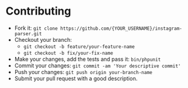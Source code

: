 # Contributing
- Fork it: `git clone https://github.com/{YOUR_USERNAME}/instagram-parser.git`
- Checkout your branch: 
    - `git checkout -b feature/your-feature-name`
    - `git checkout -b fix/your-fix-name`
- Make your changes, add the tests and pass it: `bin/phpunit`
- Commit your changes: `git commit -am 'Your descriptive commit'`
- Push your changes: `git push origin your-branch-name`
- Submit your pull request with a good description.